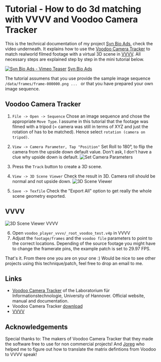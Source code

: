 # Tutorial - How to do 3d matching with VVVV and Voodoo Camera Tracker

This is the technical documentation of my project [Syn Bio Ads](http://benedikt-gross.de/log/2012/04/synthetic-biology-ads/), check the video underneath. It explains how to use the [Voodoo Camera Tracker](http://www.digilab.uni-hannover.de/docs/manual.html) to match realworld filmed footage with a virtual 3D scene in [VVVV](http://vvvv.org/). All necessary steps are explained step by step in the mini tutorial below.

[![Syn Bio Ads - Vimeo Teaser](https://raw.github.com/b-g/vvvv_voodoo_3d_matching/master/img/Syn_Bio_Ads_Vimeo_Teaser.png)](https://vimeo.com/40592029 "Watch: Syn Bio Ads on Vimeo")
[Syn Bio Ads](http://benedikt-gross.de/log/2012/04/synthetic-biology-ads/)


The tutorial assumens that you use provide the sample image sequence `/data/frames/frame-000000.png ... ` or that you have prepared your own image sequence.

## Voodoo Camera Tracker

1. `File -> Open -> Sequence` Chose an image sequence and chose the appropriate `Move Type`. I assume in this tutorial that the footage was filmed with a tripod (= camera was still in terms of XYZ and just the rotation of has to be matched). Hence select `rotation (camera on tripod)`.

2. `View -> Camera Parameter, Tap "Position"` Set Roll to 180°, to flip the camera from the upside down default value. Don't ask, I don't have a clue why upside down is default.
![Set Camera Parameters](https://raw.github.com/b-g/vvvv_voodoo_3d_matching/master/img/camera_settings.png "Set Camera Parameters")

3. Press the `Track` button to create a 3D scene.

4. `View -> 3D Scene Viewer` Check the result in 3D. Camera roll should be normal and not upside down.
![3D Scene Viewer](https://raw.github.com/b-g/vvvv_voodoo_3d_matching/master/img/Voodoo_Scene_Geometry.png "3D Scene Viewer")

5. `Save -> Texfile` Check the "Export All" option to get really the whole scene geometry exported.

## VVVV
![3D Scene Viewer VVVV](https://raw.github.com/b-g/vvvv_voodoo_3d_matching/master/img/VVVV.png "3D Scene Viewer VVVV")

6. Open `voodoo_player_vvvv/_root_voodoo_test.v4p` in VVVV
7. Adjust the `footage/frames` and the `voodoo file` parameters to point to the correct locations. Depending of the source footage you might have to change the framerate pins, the example patch is set to 29.97 FPS.

That's it. From there one you are on your one :) Would be nice to see other projects using this technique/patch, feel free to drop an email to me.

## Links
* [Voodoo Camera Tracker](http://www.digilab.uni-hannover.de/docs/manual.html) of the Laboratorium für Informationstechnologie, University of Hannover. Official website, manual and documentation.
* Voodoo Camera Tracker [download](http://www.viscoda.com/index.php/en/voodoo-download)
* [VVVV](http://vvvv.org/)

## Acknowledgements
Special thanks to: The makers of Voodoo Camera Tracker that they made the software free to use for non commercial projects! And [Joreg](http://vvvv.org/users/joreg) who helped me to figure out how to translate the matrix defintions from Voodoo to VVVV speak!